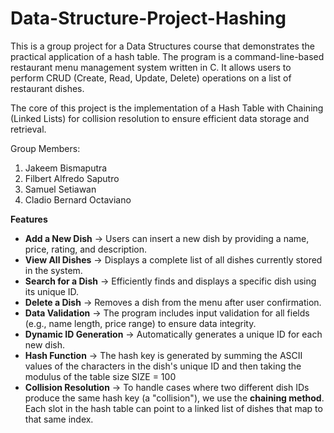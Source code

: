 # Data-Structure-Project-Hashing

This is a group project for a Data Structures course that demonstrates the practical application of a hash table. The program is a command-line-based restaurant menu management system written in C. It allows users to perform CRUD (Create, Read, Update, Delete) operations on a list of restaurant dishes.

The core of this project is the implementation of a Hash Table with Chaining (Linked Lists) for collision resolution to ensure efficient data storage and retrieval.

Group Members:
  1. Jakeem Bismaputra
  2. Filbert Alfredo Saputro
  3. Samuel Setiawan
  4. Cladio Bernard Octaviano

**Features**
- **Add a New Dish** -> Users can insert a new dish by providing a name, price, rating, and description.
- **View All Dishes** -> Displays a complete list of all dishes currently stored in the system.
- **Search for a Dish** -> Efficiently finds and displays a specific dish using its unique ID.
- **Delete a Dish** -> Removes a dish from the menu after user confirmation.
- **Data Validation** -> The program includes input validation for all fields (e.g., name length, price range) to ensure data integrity.
- **Dynamic ID Generation** -> Automatically generates a unique ID for each new dish.
- **Hash Function** -> The hash key is generated by summing the ASCII values of the characters in the dish's unique ID and then taking the modulus of the table size SIZE = 100
- **Collision Resolution** -> To handle cases where two different dish IDs produce the same hash key (a "collision"), we use the **chaining method**. Each slot in the hash table can point to a linked list of dishes that map to that same index.


